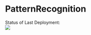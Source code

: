 # PatternRecognition

Status of Last Deployment:<br>
<img src="https://github.com/popryho/pattern-recogniton/workflows/CI/badge.svg?branch=main"><br>
